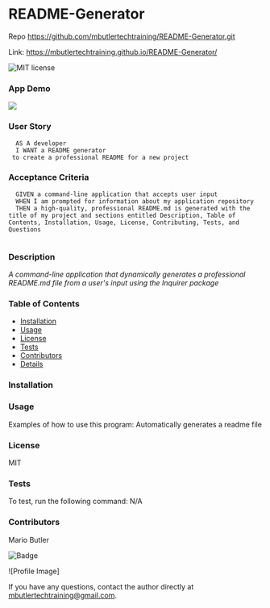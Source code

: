 # README-Generator

Repo https://github.com/mbutlertechtraining/README-Generator.git


Link: https://mbutlertechtraining.github.io/README-Generator/ 

  ![MIT license](http://img.shields.io/badge/license-MIT-brightgreen.svg)

  ### App Demo
  ![](images/readme-generator.gif)

  ### User Story
  
  ```text
    AS A developer
    I WANT a README generator
   to create a professional README for a new project
  ```
  
  ### Acceptance Criteria
  
  ```text
    GIVEN a command-line application that accepts user input
    WHEN I am prompted for information about my application repository
    THEN a high-quality, professional README.md is generated with the title of my project and sections entitled Description, Table of Contents, Installation, Usage, License, Contributing, Tests, and Questions
   
  ```
  
  ### Description
   *A command-line application that dynamically generates a professional README.md file from a user's input using the Inquirer package*
    
  ### Table of Contents
  - [Installation](#installation)
  - [Usage](#usage)
  - [License](#license)
  - [Tests](#tests)
  - [Contributors](#contributors)
  - [Details](#details)
  
  ### Installation
    
  ### Usage
  Examples of how to use this program: Automatically generates a readme file
  
  ### License
  MIT
  
  ### Tests
  To test, run the following command: N/A
  
  ### Contributors
  Mario Butler
  
   
![Badge](https://github.com/mbutlertechtraining/README-Generator.git) 
  
![Profile Image]
  
  
If you have any questions, contact the author directly at mbutlertechtraining@gmail.com.
